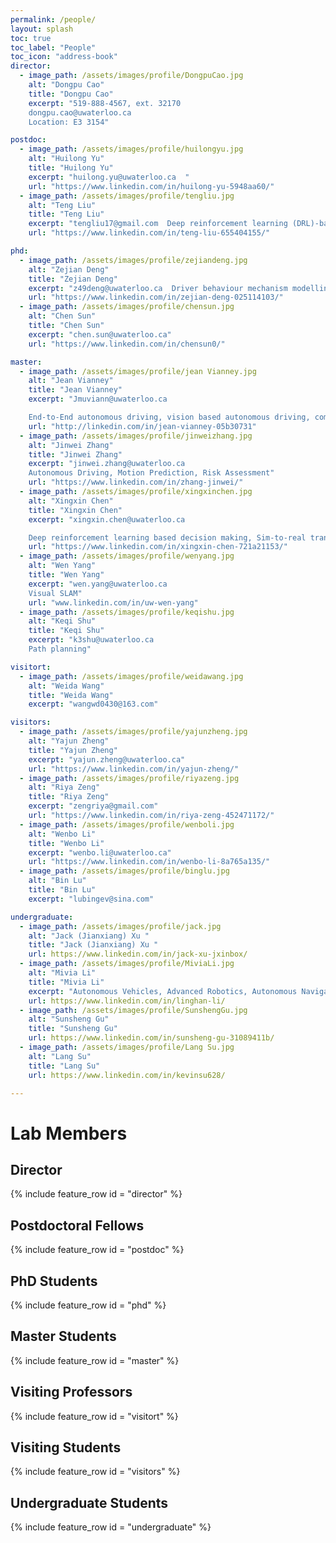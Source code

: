 ```yaml
---
permalink: /people/
layout: splash
toc: true
toc_label: "People"
toc_icon: "address-book"
director:
  - image_path: /assets/images/profile/DongpuCao.jpg
    alt: "Dongpu Cao"
    title: "Dongpu Cao"
    excerpt: "519-888-4567, ext. 32170  
    dongpu.cao@uwaterloo.ca  
    Location: E3 3154"

postdoc:
  - image_path: /assets/images/profile/huilongyu.jpg
    alt: "Huilong Yu"
    title: "Huilong Yu"
    excerpt: "huilong.yu@uwaterloo.ca  "
    url: "https://www.linkedin.com/in/huilong-yu-5948aa60/"
  - image_path: /assets/images/profile/tengliu.jpg
    alt: "Teng Liu"
    title: "Teng Liu"
    excerpt: "tengliu17@gmail.com  Deep reinforcement learning (DRL)-based energy management for hybrid electric vehicles, DRL-based decision making for autonomous vehicles, and CPSS-based parallel driving."
    url: "https://www.linkedin.com/in/teng-liu-655404155/"

phd:
  - image_path: /assets/images/profile/zejiandeng.jpg
    alt: "Zejian Deng"
    title: "Zejian Deng"
    excerpt: "z49deng@uwaterloo.ca  Driver behaviour mechanism modelling, Interaction-aware decision-making of autonomous driving"
    url: "https://www.linkedin.com/in/zejian-deng-025114103/"
  - image_path: /assets/images/profile/chensun.jpg
    alt: "Chen Sun"
    title: "Chen Sun"
    excerpt: "chen.sun@uwaterloo.ca"
    url: "https://www.linkedin.com/in/chensun0/"

master:
  - image_path: /assets/images/profile/jean Vianney.jpg
    alt: "Jean Vianney"
    title: "Jean Vianney"
    excerpt: "Jmuviann@uwaterloo.ca   

    End-to-End autonomous driving, vision based autonomous driving, computer vision, perception and prediction, Sensor fusion, Machine Learning and geospatial data engineering"
    url: "http://linkedin.com/in/jean-vianney-05b30731"
  - image_path: /assets/images/profile/jinweizhang.jpg
    alt: "Jinwei Zhang"
    title: "Jinwei Zhang"
    excerpt: "jinwei.zhang@uwaterloo.ca   
    Autonomous Driving, Motion Prediction, Risk Assessment"
    url: "https://www.linkedin.com/in/zhang-jinwei/"
  - image_path: /assets/images/profile/xingxinchen.jpg
    alt: "Xingxin Chen"
    title: "Xingxin Chen"
    excerpt: "xingxin.chen@uwaterloo.ca   

    Deep reinforcement learning based decision making, Sim-to-real transfer learning"
    url: "https://www.linkedin.com/in/xingxin-chen-721a21153/"
  - image_path: /assets/images/profile/wenyang.jpg
    alt: "Wen Yang"
    title: "Wen Yang"
    excerpt: "wen.yang@uwaterloo.ca
    Visual SLAM"
    url: "www.linkedin.com/in/uw-wen-yang"
  - image_path: /assets/images/profile/keqishu.jpg
    alt: "Keqi Shu"
    title: "Keqi Shu"
    excerpt: "k3shu@uwaterloo.ca
    Path planning"

visitort:
  - image_path: /assets/images/profile/weidawang.jpg
    alt: "Weida Wang"
    title: "Weida Wang"
    excerpt: "wangwd0430@163.com"

visitors:
  - image_path: /assets/images/profile/yajunzheng.jpg
    alt: "Yajun Zheng"
    title: "Yajun Zheng"
    excerpt: "yajun.zheng@uwaterloo.ca"
    url: "https://www.linkedin.com/in/yajun-zheng/"
  - image_path: /assets/images/profile/riyazeng.jpg
    alt: "Riya Zeng"
    title: "Riya Zeng"
    excerpt: "zengriya@gmail.com"
    url: "https://www.linkedin.com/in/riya-zeng-452471172/" 
  - image_path: /assets/images/profile/wenboli.jpg
    alt: "Wenbo Li"
    title: "Wenbo Li"
    excerpt: "wenbo.li@uwaterloo.ca"
    url: "https://www.linkedin.com/in/wenbo-li-8a765a135/"
  - image_path: /assets/images/profile/binglu.jpg
    alt: "Bin Lu"
    title: "Bin Lu"
    excerpt: "lubingev@sina.com"

undergraduate:
  - image_path: /assets/images/profile/jack.jpg
    alt: "Jack (Jianxiang) Xu "
    title: "Jack (Jianxiang) Xu "
    url: https://www.linkedin.com/in/jack-xu-jxinbox/
  - image_path: /assets/images/profile/MiviaLi.jpg
    alt: "Mivia Li"
    title: "Mivia Li"
    excerpt: "Autonomous Vehicles, Advanced Robotics, Autonomous Navigation, Automotive Design Modeling"
    url: https://www.linkedin.com/in/linghan-li/
  - image_path: /assets/images/profile/SunshengGu.jpg
    alt: "Sunsheng Gu"
    title: "Sunsheng Gu"
    url: https://www.linkedin.com/in/sunsheng-gu-31089411b/
  - image_path: /assets/images/profile/Lang Su.jpg
    alt: "Lang Su"
    title: "Lang Su"
    url: https://www.linkedin.com/in/kevinsu628/

---
```


# Lab Members
## Director 
{% include feature_row id = "director" %}

## Postdoctoral Fellows
{% include feature_row id = "postdoc" %}

## PhD Students
{% include feature_row id = "phd" %}

## Master Students
{% include feature_row id = "master" %}

## Visiting Professors
{% include feature_row id = "visitort" %}

## Visiting Students
{% include feature_row id = "visitors" %}

## Undergraduate Students
{% include feature_row id = "undergraduate" %}

